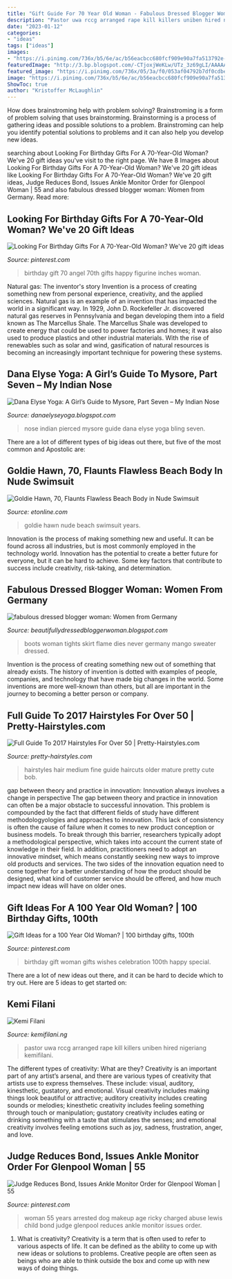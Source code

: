 ```yaml
---
title: "Gift Guide For 70 Year Old Woman - Fabulous Dressed Blogger Woman: Women From Germany"
description: "Pastor uwa rccg arranged rape kill killers uniben hired nigeriang kemifilani"
date: "2023-01-12"
categories:
- "ideas"
tags: ["ideas"]
images:
- "https://i.pinimg.com/736x/b5/6e/ac/b56eacbcc680fcf909e90a7fa513792e--you-think-year-old.jpg"
featuredImage: "http://3.bp.blogspot.com/-CTjoxjWeKLw/UTz_3z69gLI/AAAAAAAAGHw/adnmoxu7yq0/s1600/elegan+woman+in+skirt+sweater+tights+and+boots.jpg"
featured_image: "https://i.pinimg.com/736x/05/3a/f0/053af04792b7df0cdbe8c8bdf50c3849.jpg"
image: "https://i.pinimg.com/736x/b5/6e/ac/b56eacbcc680fcf909e90a7fa513792e--you-think-year-old.jpg"
ShowToc: true
author: "Kristoffer McLaughlin"
---
```



How does brainstroming help with problem solving?
Brainstroming is a form of problem solving that uses brainstorming. Brainstorming is a process of gathering ideas and possible solutions to a problem. Brainstroming can help you identify potential solutions to problems and it can also help you develop new ideas.

	

		
searching about Looking For Birthday Gifts For A 70-Year-Old Woman? We&#039;ve 20 gift ideas you've visit to the right page. We have 8 Images about Looking For Birthday Gifts For A 70-Year-Old Woman? We&#039;ve 20 gift ideas like Looking For Birthday Gifts For A 70-Year-Old Woman? We&#039;ve 20 gift ideas, Judge Reduces Bond, Issues Ankle Monitor Order for Glenpool Woman | 55 and also fabulous dressed blogger woman: Women from Germany. Read more:
		
    
## Looking For Birthday Gifts For A 70-Year-Old Woman? We&#039;ve 20 Gift Ideas

<img loading=lazy src="https://i.pinimg.com/736x/05/3a/f0/053af04792b7df0cdbe8c8bdf50c3849.jpg" onerror="this.onerror=null;this.src='https://tse4.mm.bing.net/th?id=OIP.d7JzooaF9CqN3ttJ8ZXAXAAAAA&amp;pid=15.1';" alt="Looking For Birthday Gifts For A 70-Year-Old Woman? We&#039;ve 20 gift ideas">

_Source: pinterest.com_

>birthday gift 70 angel 70th gifts happy figurine inches woman. 

	

Natural gas: The inventor's story
Invention is a process of creating something new from personal experience, creativity, and the applied sciences. Natural gas is an example of an invention that has impacted the world in a significant way. In 1929, John D. Rockefeller Jr. discovered natural gas reserves in Pennsylvania and began developing them into a field known as The Marcellus Shale. The Marcellus Shale was developed to create energy that could be used to power factories and homes; it was also used to produce plastics and other industrial materials. With the rise of renewables such as solar and wind, gasification of natural resources is becoming an increasingly important technique for powering these systems.

    
## Dana Elyse Yoga: A Girl’s Guide To Mysore, Part Seven – My Indian Nose

<img loading=lazy src="https://3.bp.blogspot.com/-cr4m2yF1U2k/TtHr4y0sgdI/AAAAAAAAAYE/6RL5KTKgb4Q/s1600/DSC05918.jpg" onerror="this.onerror=null;this.src='https://tse3.mm.bing.net/th?id=OIP._TmYepr5rL3ZoKw0Xt9jYwHaJ4&amp;pid=15.1';" alt="Dana Elyse Yoga: A Girl’s Guide to Mysore, Part Seven – My Indian Nose">

_Source: danaelyseyoga.blogspot.com_

>nose indian pierced mysore guide dana elyse yoga bling seven. 

	

There are a lot of different types of big ideas out there, but five of the most common and Apostolic are: 

    
## Goldie Hawn, 70, Flaunts Flawless Beach Body In Nude Swimsuit

<img loading=lazy src="https://www.etonline.com/sites/default/files/styles/max_1280x720/public/images/2016-06/1280_goldiehawn_061716.jpg?itok=GT1YK7CO" onerror="this.onerror=null;this.src='https://tse4.mm.bing.net/th?id=OIP.tlkrZxdXIN_9X6mb-Uu9sgHaEK&amp;pid=15.1';" alt="Goldie Hawn, 70, Flaunts Flawless Beach Body in Nude Swimsuit">

_Source: etonline.com_

>goldie hawn nude beach swimsuit years. 

	

Innovation is the process of making something new and useful. It can be found across all industries, but is most commonly employed in the technology world. Innovation has the potential to create a better future for everyone, but it can be hard to achieve. Some key factors that contribute to success include creativity, risk-taking, and determination.

    
## Fabulous Dressed Blogger Woman: Women From Germany

<img loading=lazy src="http://3.bp.blogspot.com/-CTjoxjWeKLw/UTz_3z69gLI/AAAAAAAAGHw/adnmoxu7yq0/s1600/elegan+woman+in+skirt+sweater+tights+and+boots.jpg" onerror="this.onerror=null;this.src='https://tse2.mm.bing.net/th?id=OIP.H-iChJnb7QhniMx2R1dQTwHaLG&amp;pid=15.1';" alt="fabulous dressed blogger woman: Women from Germany">

_Source: beautifullydressedbloggerwoman.blogspot.com_

>boots woman tights skirt flame dies never germany mango sweater dressed. 

	

Invention is the process of creating something new out of something that already exists. The history of invention is dotted with examples of people, companies, and technology that have made big changes in the world. Some inventions are more well-known than others, but all are important in the journey to becoming a better person or company.

    
## Full Guide To 2017 Hairstyles For Over 50 | Pretty-Hairstyles.com

<img loading=lazy src="http://pretty-hairstyles.com/wp-content/uploads/2016/11/Medium-Hairstyles-for-Fine-Hair-for-Women-Over-50.jpg" onerror="this.onerror=null;this.src='https://tse3.mm.bing.net/th?id=OIP.1U1ucyYF0RV-GNLyOnis4gHaLH&amp;pid=15.1';" alt="Full Guide To 2017 Hairstyles For Over 50 | Pretty-Hairstyles.com">

_Source: pretty-hairstyles.com_

>hairstyles hair medium fine guide haircuts older mature pretty cute bob. 

	

gap between theory and practice in innovation: Innovation always involves a change in perspective
The gap between theory and practice in innovation can often be a major obstacle to successful innovation. This problem is compounded by the fact that different fields of study have different methodologyologies and approaches to innovation. This lack of consistency is often the cause of failure when it comes to new product conception or business models. To break through this barrier, researchers typically adopt a methodological perspective, which takes into account the current state of knowledge in their field. In addition, practitioners need to adopt an innovative mindset, which means constantly seeking new ways to improve old products and services. The two sides of the innovation equation need to come together for a better understanding of how the product should be designed, what kind of customer service should be offered, and how much impact new ideas will have on older ones.

    
## Gift Ideas For A 100 Year Old Woman? | 100 Birthday Gifts, 100th

<img loading=lazy src="https://i.pinimg.com/736x/b5/6e/ac/b56eacbcc680fcf909e90a7fa513792e--you-think-year-old.jpg" onerror="this.onerror=null;this.src='https://tse1.mm.bing.net/th?id=OIP.LGd25HFP24uvxFeqUvVrTgHaLZ&amp;pid=15.1';" alt="Gift Ideas for a 100 Year Old Woman? | 100 birthday gifts, 100th">

_Source: pinterest.com_

>birthday gift woman gifts wishes celebration 100th happy special. 

	

There are a lot of new ideas out there, and it can be hard to decide which to try out. Here are 5 ideas to get started on: 

    
## Kemi Filani

<img loading=lazy src="https://www.kemifilani.ng/wp-content/uploads/2020/06/pjimage-5-1024x576.jpg" onerror="this.onerror=null;this.src='https://tse3.mm.bing.net/th?id=OIP.VPWKSP7xbBjSqoO43m6_KAHaEK&amp;pid=15.1';" alt="Kemi Filani">

_Source: kemifilani.ng_

>pastor uwa rccg arranged rape kill killers uniben hired nigeriang kemifilani. 

	

The different types of creativity: What are they?
Creativity is an important part of any artist’s arsenal, and there are various types of creativity that artists use to express themselves. These include: visual, auditory, kinesthetic, gustatory, and emotional. Visual creativity includes making things look beautiful or attractive; auditory creativity includes creating sounds or melodies; kinesthetic creativity includes feeling something through touch or manipulation; gustatory creativity includes eating or drinking something with a taste that stimulates the senses; and emotional creativity involves feeling emotions such as joy, sadness, frustration, anger, and love.

    
## Judge Reduces Bond, Issues Ankle Monitor Order For Glenpool Woman | 55

<img loading=lazy src="https://i.pinimg.com/736x/86/9b/a5/869ba5897bc646a882db04456379000b--makeup-class-old-women.jpg" onerror="this.onerror=null;this.src='https://tse2.mm.bing.net/th?id=OIP.EUf3WKyz_aPEeNIJ6gu6_AHaFj&amp;pid=15.1';" alt="Judge Reduces Bond, Issues Ankle Monitor Order for Glenpool Woman | 55">

_Source: pinterest.com_

>woman 55 years arrested dog makeup age ricky charged abuse lewis child bond judge glenpool reduces ankle monitor issues order. 

	

1. What is creativity?
Creativity is a term that is often used to refer to various aspects of life. It can be defined as the ability to come up with new ideas or solutions to problems. Creative people are often seen as beings who are able to think outside the box and come up with new ways of doing things.

